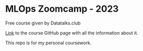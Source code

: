 # MLOps Zoomcamp - 2023
Free course given by Datatalks.club

[Link](https://github.com/DataTalksClub/mlops-zoomcamp) to the course GitHub page with all the information about it.

This repo is for my personal coursework.